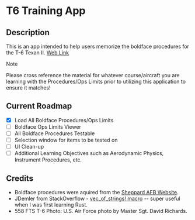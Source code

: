# T6 Training App
## Description
This is an app intended to help users memorize the boldface procedures for the T-6 Texan II.
[Web Link](https://sstickl.github.io/T6Training/)

> [!NOTE]
Please cross reference the material for whatever course/aircraft you are learning with the Procedures/Ops Limits prior to utilizing this application to ensure it matches!

## Current Roadmap
- [x] Load All Boldface Procedures/Ops Limits
- [ ] Boldface Ops Limits Viewer
- [ ] All Boldface Procedures Testable
- [ ] Selection window for items to be tested on
- [ ] UI Clean-up
- [ ] Additional Learning Objectives such as Aerodynamic Physics, Instrument Procedures, etc.

## Credits
* Boldface procedures were aquired from the [Sheppard AFB Website](https://www.sheppard.af.mil/Portals/65/Documents/80th%20FTW%20(as%20of%20July%202020)/T-6A%20Boldface_Ops%20Limits%201%20July%202020%20(Change%201%20Filled).pdf?ver=6MKSRv9bhAqu5grpYCRFfQ%3D%3D).
* JDemler from StackOverflow - [vec_of_strings! macro](https://stackoverflow.com/questions/38183551/concisely-initializing-a-vector-of-strings) -- super useful when I was first learning Rust.
* 558 FTS T-6 Photo: U.S. Air Force photo by Master Sgt. David Richards.
